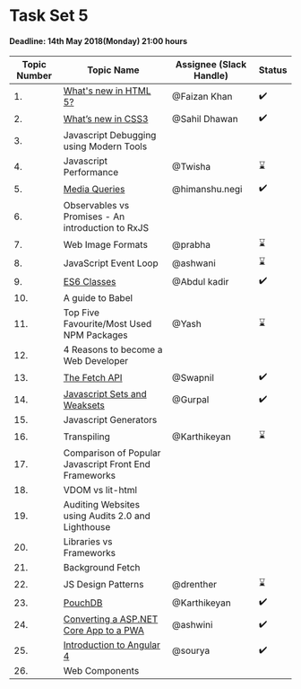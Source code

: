 # Task Set 5

#### Deadline: 14th May 2018(Monday) 21:00 hours

|Topic Number|Topic Name|Assignee (Slack Handle)|Status|
|---|---|---|---|
|1.|[What's new in HTML 5?](https://medium.com/beginners-guide-to-mobile-web-development/whats-new-in-html-5-4ce9d62bf114)|@Faizan Khan|:heavy_check_mark:|
|2.|[What’s new in CSS3](https://medium.com/@excelsior.sd/whats-new-in-css-3-42da2e41a3df)|@Sahil Dhawan|:heavy_check_mark:|
|3.|Javascript Debugging using Modern Tools|||
|4.|Javascript Performance|@Twisha|:hourglass:|
|5.|[Media Queries](https://medium.com/beginners-guide-to-mobile-web-development/media-queries-54a1a463356f)|@himanshu.negi|:heavy_check_mark:|
|6.|Observables vs Promises - An introduction to RxJS|||
|7.|Web Image Formats|@prabha|:hourglass:|
|8.|JavaScript Event Loop|@ashwani|:hourglass:|
|9.|[ES6 Classes](https://medium.com/beginners-guide-to-mobile-web-development/javascript-introduction-to-es6-classes-ecb2db9fe985)|@Abdul kadir|:heavy_check_mark:|
|10.|A guide to Babel|||
|11.|Top Five Favourite/Most Used NPM Packages|@Yash|:hourglass:|
|12.|4 Reasons to become a Web Developer|||
|13.|[The Fetch API](https://medium.com/beginners-guide-to-mobile-web-development/the-fetch-api-2c962591f5c)|@Swapnil|:heavy_check_mark:|
|14.|[Javascript Sets and Weaksets](https://medium.com/beginners-guide-to-mobile-web-development/javascript-sets-and-weaksets-c5feae75adc0)|@Gurpal|:heavy_check_mark:|
|15.|Javascript Generators|||
|16.|Transpiling|@Karthikeyan|:hourglass:|
|17.|Comparison of Popular Javascript Front End Frameworks|||
|18.|VDOM vs lit-html|||
|19.|Auditing Websites using Audits 2.0 and Lighthouse|||
|20.|Libraries vs Frameworks|||
|21.|Background Fetch|||
|22.|JS Design Patterns|@drenther|:hourglass:|
|23.|[PouchDB](https://medium.com/beginners-guide-to-mobile-web-development/getting-started-with-pouchdb-f0f3d7baebab)|@Karthikeyan|:heavy_check_mark:|
|24.|[Converting a ASP.NET Core App to a PWA](https://medium.com/beginners-guide-to-mobile-web-development/introduction-to-pwa-in-asp-net-core-application-da96c7cc4918)|@ashwini|:heavy_check_mark:|
|25.|[Introduction to Angular 4](https://medium.com/beginners-guide-to-mobile-web-development/introduction-to-angular-4-a-beginners-guide-db4dd2b77885)|@sourya|:heavy_check_mark:|
|26.|Web Components|||
